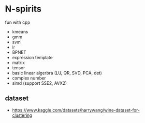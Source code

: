 # N-spirits
fun with cpp

- kmeans
- gmm
- svm
- lr
- BPNET
- expression template
- matrix
- tensor
- basic linear algerbra (LU, QR, SVD, PCA, det)
- complex number
- simd (support SSE2, AVX2)

## dataset
- https://www.kaggle.com/datasets/harrywang/wine-dataset-for-clustering

